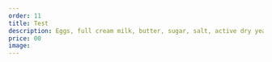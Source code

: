 ```yaml
---
order: 11
title: Test
description: Eggs, full cream milk, butter, sugar, salt, active dry yeast.
price: 00
image:
---
```

